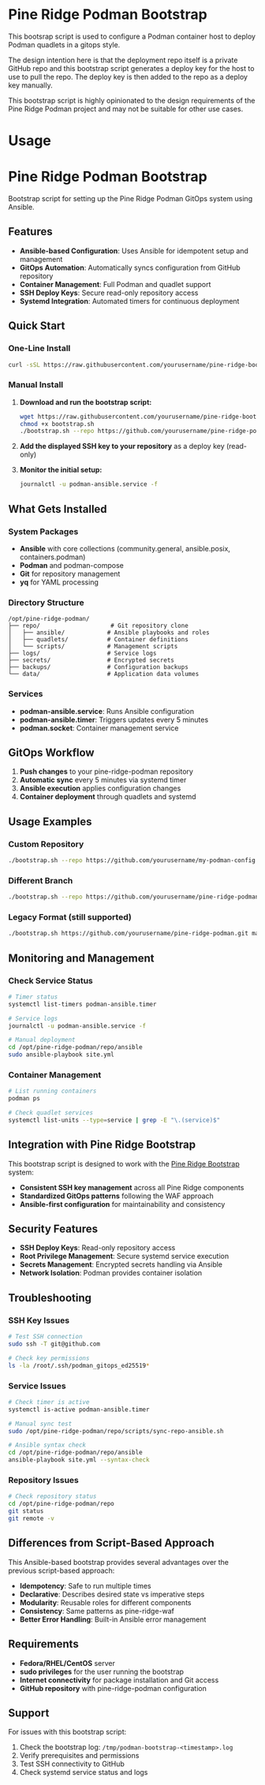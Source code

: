 # Pine Ridge Podman Bootstrap

This bootsrap script is used to configure a Podman container host to deploy Podman quadlets in a gitops style.

The design intention here is that the deployment repo itself is a private GitHub repo and this bootstrap script generates a deploy key for the host to use to pull the repo. The deploy key is then added to the repo as a deploy key manually.

This bootstrap script is highly opinionated to the design requirements of the Pine Ridge Podman project and may not be suitable for other use cases.

# Usage

# Pine Ridge Podman Bootstrap

Bootstrap script for setting up the Pine Ridge Podman GitOps system using Ansible.

## Features

- **Ansible-based Configuration**: Uses Ansible for idempotent setup and management
- **GitOps Automation**: Automatically syncs configuration from GitHub repository
- **Container Management**: Full Podman and quadlet support
- **SSH Deploy Keys**: Secure read-only repository access
- **Systemd Integration**: Automated timers for continuous deployment

## Quick Start

### One-Line Install

```bash
curl -sSL https://raw.githubusercontent.com/yourusername/pine-ridge-bootstrap/main/pine-ridge-podman/bootstrap.sh | bash -s -- --repo https://github.com/yourusername/pine-ridge-podman.git
```

### Manual Install

1. **Download and run the bootstrap script:**
   ```bash
   wget https://raw.githubusercontent.com/yourusername/pine-ridge-bootstrap/main/pine-ridge-podman/bootstrap.sh
   chmod +x bootstrap.sh
   ./bootstrap.sh --repo https://github.com/yourusername/pine-ridge-podman.git
   ```

2. **Add the displayed SSH key to your repository** as a deploy key (read-only)

3. **Monitor the initial setup:**
   ```bash
   journalctl -u podman-ansible.service -f
   ```

## What Gets Installed

### System Packages
- **Ansible** with core collections (community.general, ansible.posix, containers.podman)
- **Podman** and podman-compose
- **Git** for repository management
- **yq** for YAML processing

### Directory Structure
```
/opt/pine-ridge-podman/
├── repo/                    # Git repository clone
│   ├── ansible/            # Ansible playbooks and roles
│   ├── quadlets/           # Container definitions
│   └── scripts/            # Management scripts
├── logs/                   # Service logs
├── secrets/                # Encrypted secrets
├── backups/                # Configuration backups
└── data/                   # Application data volumes
```

### Services
- **podman-ansible.service**: Runs Ansible configuration
- **podman-ansible.timer**: Triggers updates every 5 minutes
- **podman.socket**: Container management service

## GitOps Workflow

1. **Push changes** to your pine-ridge-podman repository
2. **Automatic sync** every 5 minutes via systemd timer
3. **Ansible execution** applies configuration changes
4. **Container deployment** through quadlets and systemd

## Usage Examples

### Custom Repository
```bash
./bootstrap.sh --repo https://github.com/yourusername/my-podman-config.git
```

### Different Branch
```bash
./bootstrap.sh --repo https://github.com/yourusername/pine-ridge-podman.git --branch develop
```

### Legacy Format (still supported)
```bash
./bootstrap.sh https://github.com/yourusername/pine-ridge-podman.git main
```

## Monitoring and Management

### Check Service Status
```bash
# Timer status
systemctl list-timers podman-ansible.timer

# Service logs
journalctl -u podman-ansible.service -f

# Manual deployment
cd /opt/pine-ridge-podman/repo/ansible
sudo ansible-playbook site.yml
```

### Container Management
```bash
# List running containers
podman ps

# Check quadlet services
systemctl list-units --type=service | grep -E "\.(service)$"
```

## Integration with Pine Ridge Bootstrap

This bootstrap script is designed to work with the [Pine Ridge Bootstrap](https://github.com/yourusername/pine-ridge-bootstrap) system:

- **Consistent SSH key management** across all Pine Ridge components
- **Standardized GitOps patterns** following the WAF approach
- **Ansible-first configuration** for maintainability and consistency

## Security Features

- **SSH Deploy Keys**: Read-only repository access
- **Root Privilege Management**: Secure systemd service execution
- **Secrets Management**: Encrypted secrets handling via Ansible
- **Network Isolation**: Podman provides container isolation

## Troubleshooting

### SSH Key Issues
```bash
# Test SSH connection
sudo ssh -T git@github.com

# Check key permissions
ls -la /root/.ssh/podman_gitops_ed25519*
```

### Service Issues
```bash
# Check timer is active
systemctl is-active podman-ansible.timer

# Manual sync test
sudo /opt/pine-ridge-podman/repo/scripts/sync-repo-ansible.sh

# Ansible syntax check
cd /opt/pine-ridge-podman/repo/ansible
ansible-playbook site.yml --syntax-check
```

### Repository Issues
```bash
# Check repository status
cd /opt/pine-ridge-podman/repo
git status
git remote -v
```

## Differences from Script-Based Approach

This Ansible-based bootstrap provides several advantages over the previous script-based approach:

- **Idempotency**: Safe to run multiple times
- **Declarative**: Describes desired state vs imperative steps
- **Modularity**: Reusable roles for different components
- **Consistency**: Same patterns as pine-ridge-waf
- **Better Error Handling**: Built-in Ansible error management

## Requirements

- **Fedora/RHEL/CentOS** server
- **sudo privileges** for the user running the bootstrap
- **Internet connectivity** for package installation and Git access
- **GitHub repository** with pine-ridge-podman configuration

## Support

For issues with this bootstrap script:

1. Check the bootstrap log: `/tmp/podman-bootstrap-<timestamp>.log`
2. Verify prerequisites and permissions
3. Test SSH connectivity to GitHub
4. Check systemd service status and logs
